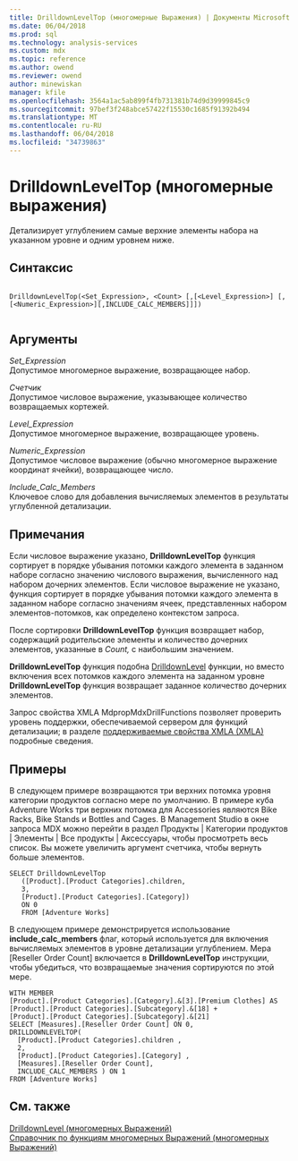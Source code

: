 ```yaml
---
title: DrilldownLevelTop (многомерные Выражения) | Документы Microsoft
ms.date: 06/04/2018
ms.prod: sql
ms.technology: analysis-services
ms.custom: mdx
ms.topic: reference
ms.author: owend
ms.reviewer: owend
author: minewiskan
manager: kfile
ms.openlocfilehash: 3564a1ac5ab899f4fb731381b74d9d39999845c9
ms.sourcegitcommit: 97bef3f248abce57422f15530c1685f91392b494
ms.translationtype: MT
ms.contentlocale: ru-RU
ms.lasthandoff: 06/04/2018
ms.locfileid: "34739863"
---
```

# <a name="drilldownleveltop-mdx"></a>DrilldownLevelTop (многомерные выражения)


  Детализирует углублением самые верхние элементы набора на указанном уровне и одним уровнем ниже.  
  
## <a name="syntax"></a>Синтаксис  
  
```  
  
DrilldownLevelTop(<Set_Expression>, <Count> [,[<Level_Expression>] [,[<Numeric_Expression>][,INCLUDE_CALC_MEMBERS]]])  
  
```  
  
## <a name="arguments"></a>Аргументы  
 *Set_Expression*  
 Допустимое многомерное выражение, возвращающее набор.  
  
 *Счетчик*  
 Допустимое числовое выражение, указывающее количество возвращаемых кортежей.  
  
 *Level_Expression*  
 Допустимое многомерное выражение, возвращающее уровень.  
  
 *Numeric_Expression*  
 Допустимое числовое выражение (обычно многомерное выражение координат ячейки), возвращающее число.  
  
 *Include_Calc_Members*  
 Ключевое слово для добавления вычисляемых элементов в результаты углубленной детализации.  
  
## <a name="remarks"></a>Примечания  
 Если числовое выражение указано, **DrilldownLevelTop** функция сортирует в порядке убывания потомки каждого элемента в заданном наборе согласно значению числового выражения, вычисленного над набором дочерних элементов. Если числовое выражение не указано, функция сортирует в порядке убывания потомки каждого элемента в заданном наборе согласно значениям ячеек, представленных набором элементов-потомков, как определено контекстом запроса.  
  
 После сортировки **DrilldownLevelTop** функция возвращает набор, содержащий родительские элементы и количество дочерних элементов, указанные в *Count,* с наибольшим значением.  
  
 **DrilldownLevelTop** функция подобна [DrilldownLevel](../mdx/drilldownlevel-mdx.md) функции, но вместо включения всех потомков каждого элемента на заданном уровне **DrilldownLevelTop** функция возвращает заданное количество дочерних элементов.  
  
 Запрос свойства XMLA MdpropMdxDrillFunctions позволяет проверить уровень поддержки, обеспечиваемой сервером для функций детализации; в разделе [поддерживаемые свойства XMLA &#40;XMLA&#41; ](../analysis-services/xmla/xml-elements-properties/propertylist-element-supported-xmla-properties.md) подробные сведения.  
  
## <a name="examples"></a>Примеры  
 В следующем примере возвращаются три верхних потомка уровня категории продуктов согласно мере по умолчанию. В примере куба Adventure Works три верхних потомка для Accessories являются Bike Racks, Bike Stands и Bottles and Cages. В Management Studio в окне запроса MDX можно перейти в раздел Продукты | Категории продуктов | Элементы | Все продукты | Аксессуары, чтобы просмотреть весь список. Вы можете увеличить аргумент счетчика, чтобы вернуть больше элементов.  
  
```  
SELECT DrilldownLevelTop   
   ([Product].[Product Categories].children,  
   3,  
   [Product].[Product Categories].[Category])  
   ON 0  
   FROM [Adventure Works]  
```  
  
 В следующем примере демонстрируется использование **include_calc_members** флаг, который используется для включения вычисляемых элементов в уровне детализации углублением. Мера [Reseller Order Count] включается в **DrilldownLevelTop** инструкции, чтобы убедиться, что возвращаемые значения сортируются по этой мере.  
  
```  
WITH MEMBER   
[Product].[Product Categories].[Category].&[3].[Premium Clothes] AS  
[Product].[Product Categories].[Subcategory].&[18] +  
[Product].[Product Categories].[Subcategory].&[21]  
SELECT [Measures].[Reseller Order Count] ON 0,  
DRILLDOWNLEVELTOP(  
  [Product].[Product Categories].children ,  
  2,  
  [Product].[Product Categories].[Category] ,  
  [Measures].[Reseller Order Count],  
  INCLUDE_CALC_MEMBERS ) ON 1  
FROM [Adventure Works]  
```  
  
## <a name="see-also"></a>См. также  
 [DrilldownLevel &#40;многомерных Выражений&#41;](../mdx/drilldownlevel-mdx.md)   
 [Справочник по функциям многомерных Выражений &#40;многомерных Выражений&#41;](../mdx/mdx-function-reference-mdx.md)  
  
  
